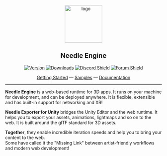 <br/>
<p align="center">
    <img width="120" src="https://engine.needle.tools/branding/needle-logo.png" alt="logo" />
</p>
<h2 align="center">
     Needle Engine
</h2>

<div align="center">
  
[![Version](https://img.shields.io/npm/v/@needle-tools/engine?style=flat&colorA=999&colorB=999)](https://www.npmjs.com/package/@needle-tools/engine)
[![Downloads](https://img.shields.io/npm/dt/@needle-tools/engine.svg?style=flat&colorA=999&colorB=999)](https://www.npmjs.com/package/@needle-tools/engine)
[![Discord Shield](https://img.shields.io/discord/717429793926283276?style=flat&colorA=999&colorB=999&label=discord&logo=discord&logoColor=ffffff)](https://discord.needle.tools)
[![Forum Shield](https://img.shields.io/badge/forum-forum.needle.tools-blue?style=flat&colorA=999&colorB=999)](https://forum.needle.tools)
</div>

<div align="center">
  
[Getting Started](https://docs.needle.tools/getting-started/) — [Samples](https://engine.needle.tools/samples) — [Documentation](https://engine.needle.tools/docs)

</div>

---
    
**Needle Engine** is a web-based runtime for 3D apps. It runs on your machine for development, and can be deployed anywhere. It is flexible, extensible and has built-in support for networking and XR! 

**Needle Exporter for Unity** bridges the Unity Editor and the web runtime. It helps you to export your assets, animations, lightmaps and so on to the web. It is built around the glTF standard for 3D assets. 

**Together**, they enable incredible iteration speeds and help you to bring your content to the web.  
Some have called it the "Missing Link" between artist-friendly workflows and modern web development!


<br/>
